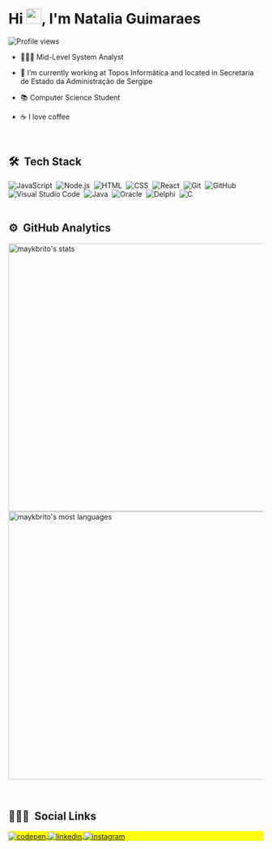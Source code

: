 <h1 align="left">Hi <img src="https://raw.githubusercontent.com/kaueMarques/kaueMarques/master/hi.gif" width="30px">, I'm Natalia Guimaraes</h1>
<p align="left"> <img src="https://komarev.com/ghpvc/?username=guimaraesnatalia&color=yellow" alt="Profile views" /> </p>

- 👩🏻‍💻 Mid-Level System Analyst

- 💼 I’m currently working at Topos Informática and located in Secretaria de Estado da Administração de Sergipe

- 📚 Computer Science Student

- ☕️ I love coffee
<br>

## 🛠 &nbsp;Tech Stack

![JavaScript](https://img.shields.io/badge/-JavaScript-05122A?style=flat&logo=javascript)&nbsp;
![Node.js](https://img.shields.io/badge/-Node.js-05122A?style=flat&logo=node.js)&nbsp;
![HTML](https://img.shields.io/badge/-HTML-05122A?style=flat&logo=HTML5)&nbsp;
![CSS](https://img.shields.io/badge/-CSS-05122A?style=flat&logo=CSS3&logoColor=1572B6)&nbsp;
![React](https://img.shields.io/badge/-React-05122A?style=flat&logo=react)&nbsp;
![Git](https://img.shields.io/badge/-Git-05122A?style=flat&logo=git)&nbsp;
![GitHub](https://img.shields.io/badge/-GitHub-05122A?style=flat&logo=github)&nbsp;
![Visual Studio Code](https://img.shields.io/badge/-Visual%20Studio%20Code-05122A?style=flat&logo=visual-studio-code&logoColor=007ACC)&nbsp;
![Java](https://img.shields.io/badge/-Java-05122A?style=flat&logo=java)&nbsp;
![Oracle](https://img.shields.io/badge/-Oracle-05122A?style=flat&logo=oracle)&nbsp;
![Delphi](https://img.shields.io/badge/-Delphi-05122A?style=flat&logo=delphi)&nbsp;
![C](https://img.shields.io/badge/-C-05122A?style=flat&logo=c)&nbsp;
<br><br>

## ⚙️ &nbsp;GitHub Analytics

<p align="left">
<img width="530em" src="https://github-readme-stats.vercel.app/api?username=guimaraesnatalia&show_icons=true&theme=vision-friendly-dark" alt="maykbrito's stats"/>
  
<img width="530em" src="https://github-readme-stats.vercel.app/api/top-langs/?username=guimaraesnatalia&layout=compact&theme=vision-friendly-dark" alt="maykbrito's most languages"/>
</p>

<br>

## 👩🏻‍💻 &nbsp;Social Links

<p align="left" style="background:yellow">
<a href="mailto:nataliasouzaguimaraes@gmail.com" target="_blank">
  <img align="center" src="https://img.shields.io/badge/-guimaraesnatalia-05122A?style=flat&logo=gmail" alt="codepen"/>
</a>
<a href="https://www.linkedin.com/in/guimaraesnatalias" target="_blank">
  <img align="center" src="https://img.shields.io/badge/-guimaraesnatalia-05122A?style=flat&logo=linkedin" alt="linkedin"/>
</a>
<a href="https://instagram.com/guimaraesnaty" target="_blank">
 <img align="center" src="https://img.shields.io/badge/-guimaraesnatalia-05122A?style=flat&logo=instagram" alt="instagram"/>
</a>
</p>
